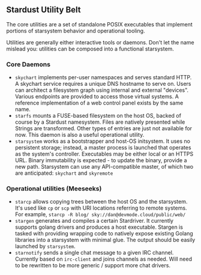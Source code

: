 ## Stardust Utility Belt
The core utilities are a set of standalone POSIX executables
that implement portions of starsystem behavior and operational tooling.

Utilities are generally either interactive tools or daemons.
Don't let the name mislead you:
utilities can be composed into a functional starsystem.

### Core Daemons
* `skychart` implements per-user namespaces and serves standard HTTP.
  A skychart service requires a unique DNS hostname to serve on.
  Users can architect a filesystem graph using internal and external "devices".
  Various endpoints are provided to access those virtual systems.
  A reference implementation of a web control panel exists by the same name.
* `starfs` mounts a FUSE-based filesystem on the host OS,
  backed of course by a Stardust namesystem.
  Files are natively presented while Strings are transformed.
  Other types of entries are just not available for now.
  This daemon is also a useful operational utility.
* `starsystem` works as a bootstrapper and host-OS initsystem.
  It uses no persistent storage; instead,
  a master process is launched that operates as the system's controller.
  Executables may be either local or an HTTPS URL.
  Binary immutability is expected - to update the binary, provide a new path.
  Starsystem can use any API-compatible master,
  of which two are anticipated: `skychart` and `skyremote`

### Operational utilities (Meeseeks)
* `starcp` allows copying trees between the host OS and the starsystem.
  It's used like `cp` or `scp` with URI locations referring to remote systems.
  For example, `starcp -R blog/ sky://dan@devmode.cloud/public/web/`
* `stargen` generates and compiles a certain Stardriver.
  It currently supports golang drivers and produces a host executable.
  Stargen is tasked with providing wrapping code to
  natively expose existing Golang libraries into a starsystem with minimal glue.
  The output should be easily launched by `starsystem`.
* `starnotify` sends a single chat message to a given IRC channel.
  Currently based on `irc-client` and joins channels as needed.
  Will need to be rewritten to be more generic / support more chat drivers.
